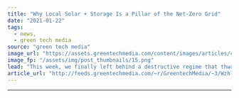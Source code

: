 ```yaml
---
title: "Why Local Solar + Storage Is a Pillar of the Net-Zero Grid"
date: "2021-01-22"
tags: 
  - news,
  - green tech media
source: "green tech media"
image_url: "https://assets.greentechmedia.com/content/images/articles/commercial-rooftop-solarXL.jpg"
image_fp: "/assets/img/post_thumbnails/15.png"
lead: "This week, we finally left behind a destructive regime that thwarted environmental policy at every turn. We exchanged it for a government putting climate experts and clean-energy doers in its highest ranks in a way that no prior administration has ev ..."
article_url: "http://feeds.greentechmedia.com/~r/GreentechMedia/~3/Wzhlz6Qbc34/why-local-solar-storage-is-a-pillar-of-the-net-zero-grid"
---
```


---
